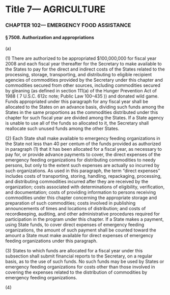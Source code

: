 
# Title 7— AGRICULTURE
### CHAPTER 102— EMERGENCY FOOD ASSISTANCE
#### § 7508. Authorization and appropriations

(a)

(1) There are authorized to be appropriated $100,000,000 for fiscal year 2008 and each fiscal year thereafter for the Secretary to make available to the States to pay for the direct and indirect costs of the States related to the processing, storage, transporting, and distributing to eligible recipient agencies of commodities provided by the Secretary under this chapter and commodities secured from other sources, including commodities secured by gleaning (as defined in section 111(a) of the Hunger Prevention Act of 1988 ( 7 U.S.C. 612c note; Public Law 100–435 )) and donated wild game. Funds appropriated under this paragraph for any fiscal year shall be allocated to the States on an advance basis, dividing such funds among the States in the same proportions as the commodities distributed under this chapter for such fiscal year are divided among the States. If a State agency is unable to use all of the funds so allocated to it, the Secretary shall reallocate such unused funds among the other States.

(2) Each State shall make available to emergency feeding organizations in the State not less than 40 per centum of the funds provided as authorized in paragraph (1) that it has been allocated for a fiscal year, as necessary to pay for, or provide advance payments to cover, the direct expenses of the emergency feeding organizations for distributing commodities to needy persons, but only to the extent such expenses are actually so incurred by such organizations. As used in this paragraph, the term “direct expenses” includes costs of transporting, storing, handling, repackaging, processing, and distributing commodities incurred after they are received by the organization; costs associated with determinations of eligibility, verification, and documentation; costs of providing information to persons receiving commodities under this chapter concerning the appropriate storage and preparation of such commodities; costs involved in publishing announcements of times and locations of distribution; and costs of recordkeeping, auditing, and other administrative procedures required for participation in the program under this chapter. If a State makes a payment, using State funds, to cover direct expenses of emergency feeding organizations, the amount of such payment shall be counted toward the amount a State must make available for direct expenses of emergency feeding organizations under this paragraph.

(3) States to which funds are allocated for a fiscal year under this subsection shall submit financial reports to the Secretary, on a regular basis, as to the use of such funds. No such funds may be used by States or emergency feeding organizations for costs other than those involved in covering the expenses related to the distribution of commodities by emergency feeding organizations.

(4)
